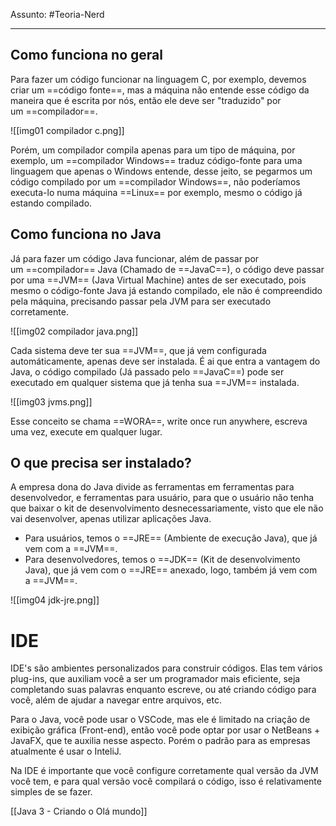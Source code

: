 Assunto: #Teoria-Nerd

---
## Como funciona no geral
Para fazer um código funcionar na linguagem C, por exemplo, devemos criar um ==código fonte==, mas a máquina não entende esse código da maneira que é escrita por nós, então ele deve ser "traduzido" por um ==compilador==.

![[img01 compilador c.png]]

Porém, um compilador compila apenas para um tipo de máquina, por exemplo, um ==compilador Windows== traduz código-fonte para uma linguagem que apenas o Windows entende, desse jeito, se pegarmos um código compilado por um ==compilador Windows==, não poderíamos executa-lo numa máquina ==Linux== por exemplo, mesmo o código já estando compilado.

## Como funciona no Java
Já para fazer um código Java funcionar, além de passar por um ==compilador== Java (Chamado de ==JavaC==), o código deve passar por uma ==JVM== (Java Virtual Machine) antes de ser executado, pois mesmo o código-fonte Java já estando compilado, ele não é compreendido pela máquina, precisando passar pela JVM para ser executado corretamente.

![[img02 compilador java.png]]

Cada sistema deve ter sua ==JVM==, que já vem configurada automáticamente, apenas deve ser instalada. É ai que entra a vantagem do Java, o código compilado (Já passado pelo ==JavaC==) pode ser executado em qualquer sistema que já tenha sua ==JVM== instalada.

![[img03 jvms.png]]

Esse conceito se chama ==WORA==, write once run anywhere, escreva uma vez, execute em qualquer lugar.

## O que precisa ser instalado?
A empresa dona do Java divide as ferramentas em ferramentas para desenvolvedor, e ferramentas para usuário, para que o usuário não tenha que baixar o kit de desenvolvimento desnecessariamente, visto que ele não vai desenvolver, apenas utilizar aplicações Java.

- Para usuários, temos o ==JRE== (Ambiente de execução Java), que já vem com a ==JVM==.
- Para desenvolvedores, temos o ==JDK== (Kit de desenvolvimento Java), que já vem com o ==JRE== anexado, logo, também já vem com a ==JVM==.

![[img04 jdk-jre.png]]
# IDE

IDE's são ambientes personalizados para construir códigos. Elas tem vários plug-ins, que auxiliam você a ser um programador mais eficiente, seja completando suas palavras enquanto escreve, ou até criando código para você, além de ajudar a navegar entre arquivos, etc.

Para o Java, você pode usar o VSCode, mas ele é limitado na criação de exibição gráfica (Front-end), então você pode optar por usar o NetBeans + JavaFX, que te auxilia nesse aspecto. Porém o padrão para as empresas atualmente é usar o InteliJ.

Na IDE é importante que você configure corretamente qual versão da JVM você tem, e para qual versão você compilará o código, isso é relativamente simples de se fazer.


[[Java 3 - Criando o Olá mundo]]
